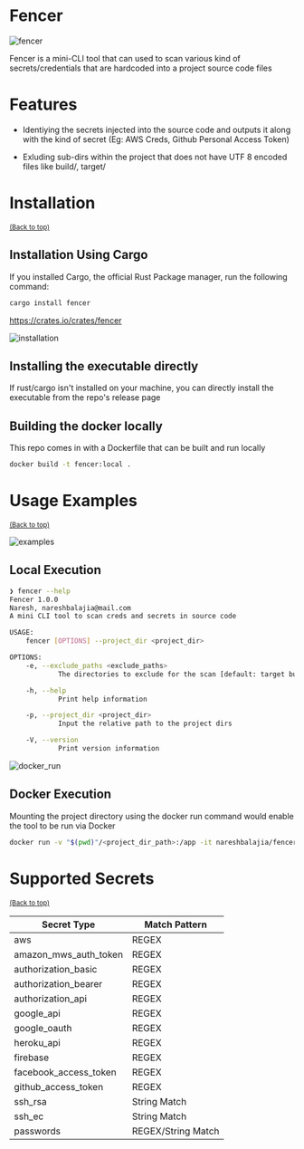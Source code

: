 # Fencer

![fencer](https://user-images.githubusercontent.com/9593102/182126268-6be18cc0-6216-482b-b219-0cc06b5632ca.jpg)

Fencer is a mini-CLI tool that can used to scan various kind of secrets/credentials that are hardcoded into a project source code files

# Features

- Identiying the secrets injected into the source code and outputs it along with the kind of secret (Eg: AWS Creds, Github Personal Access Token)

- Exluding sub-dirs within the project that does not have UTF 8 encoded files like build/, target/


# Installation
<sup>[(Back to top)](#table-of-contents)</sup>

## Installation Using Cargo

If you installed Cargo, the official Rust Package manager, run the following command:

```sh
cargo install fencer
```

https://crates.io/crates/fencer

![installation](https://user-images.githubusercontent.com/9593102/182124350-8c1724ec-de08-4ff8-a7ef-67714156ae8e.gif)


## Installing the executable directly

If rust/cargo isn't installed on your machine, you can directly install the executable from the repo's release page

## Building the docker locally

This repo comes in with a Dockerfile that can be built and run locally

```sh
docker build -t fencer:local .
```


# Usage Examples
<sup>[(Back to top)](#table-of-contents)</sup>
  
![examples](https://user-images.githubusercontent.com/9593102/182124413-7752f066-9446-42de-93b3-29d7b2b2eeb6.gif)

## Local Execution

```bash
❯ fencer --help
Fencer 1.0.0
Naresh, nareshbalajia@mail.com
A mini CLI tool to scan creds and secrets in source code

USAGE:
    fencer [OPTIONS] --project_dir <project_dir>

OPTIONS:
    -e, --exclude_paths <exclude_paths>
            The directories to exclude for the scan [default: target build .git]

    -h, --help
            Print help information

    -p, --project_dir <project_dir>
            Input the relative path to the project dirs

    -V, --version
            Print version information
```

![docker_run](https://user-images.githubusercontent.com/9593102/182124538-02420ddf-0641-4b5c-b597-e4750e190109.gif)

## Docker Execution
Mounting the project directory using the docker run command would enable the tool to be run via Docker


```bash
docker run -v "$(pwd)"/<project_dir_path>:/app -it nareshbalajia/fencer:latest --project_dir /app
```

# Supported Secrets
<sup>[(Back to top)](#table-of-contents)</sup>

| Secret Type | Match Pattern |
| --- | --- |
| aws | REGEX |
| amazon_mws_auth_token | REGEX |
| authorization_basic | REGEX |
| authorization_bearer | REGEX |
| authorization_api | REGEX |
| google_api | REGEX |
| google_oauth | REGEX |
| heroku_api | REGEX |
| firebase | REGEX |
| facebook_access_token | REGEX |
| github_access_token | REGEX |
| ssh_rsa | String Match |
| ssh_ec | String Match |
| passwords | REGEX/String Match |
